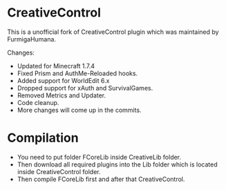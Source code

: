 CreativeControl
===============

This is a unofficial fork of CreativeControl plugin which was maintained by FurmigaHumana.

Changes:
* Updated for Minecraft 1.7.4
* Fixed Prism and AuthMe-Reloaded hooks.
* Added support for WorldEdit 6.x
* Dropped support for xAuth and SurvivalGames.
* Removed Metrics and Updater.
* Code cleanup.
* More changes will come up in the commits.

Compilation
===========
* You need to put folder FCoreLib inside CreativeLib folder.
* Then download all required plugins into the Lib folder which is located inside CreativeControl folder.
* Then compile FCoreLib first and after that CreativeControl.
